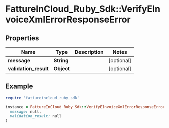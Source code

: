 # FattureInCloud_Ruby_Sdk::VerifyEInvoiceXmlErrorResponseError

## Properties

| Name | Type | Description | Notes |
| ---- | ---- | ----------- | ----- |
| **message** | **String** |  | [optional] |
| **validation_result** | **Object** |  | [optional] |

## Example

```ruby
require 'fattureincloud_ruby_sdk'

instance = FattureInCloud_Ruby_Sdk::VerifyEInvoiceXmlErrorResponseError.new(
  message: null,
  validation_result: null
)
```

